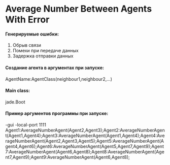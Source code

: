  # Average Number Between Agents With Error
 
 #### Генерируемые ошибки:
 1. Обрыв связи
 2. Помехи при передаче данных
 3. Задержка отправки данных

#### Создание агента в аргументах при запуске:
  AgentName:AgentClass(neighbour1,neighbour2,...)

#### Main class:
  jade.Boot

#### Пример аргументов программы при запуске:

-gui
-local-port 1111
Agent1:AverageNumberAgent(Agent2,Agent3);Agent2:AverageNumberAgent(Agent1,Agent4);Agent3:AverageNumberAgent(Agent1,Agent4);Agent4:AverageNumberAgent(Agent2,Agent3,Agent5);Agent5:AverageNumberAgent(Agent4,Agent6);Agent6:AverageNumberAgent(Agent5,Agent7,Agent9);Agent7:AverageNumberAgent(Agent6,Agent8);Agent8:AverageNumberAgent(Agent7,Agent9);Agent9:AverageNumberAgent(Agent6,Agent8);
